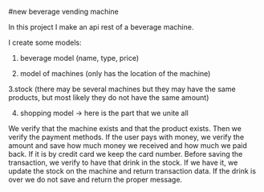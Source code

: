 #new beverage vending machine

In this project I make an api rest of a beverage machine.

I create some models:
1. beverage model (name, type, price)

2. model of machines (only has the location of the machine)

3.stock (there may be several machines but they may have the same products, but most likely they do not have the same amount)

4. shopping model -> here is the part that we unite all

We verify that the machine exists and that the product exists. Then we verify the payment methods.
If the user pays with money, we verify the amount and save how much money we received and how much we paid back.
If it is by credit card we keep the card number.
Before saving the transaction, we verify to have that drink in the stock.
If we have it, we update the stock on the machine and return transaction data.
If the drink is over we do not save and return the proper message.
